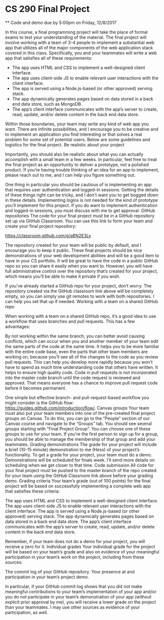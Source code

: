 # CS 290 Final Project
 ** Code and demo due by 5:00pm on Friday, 12/8/2017

In this course, a final programming project will take the place of formal exams to test your understanding of the material.  The final project will involve working with a team of 3-4 people to implement a substantial web app that utilizes all of the major components of the web application stack covered in this class.  Specifically, you and your teammates will write a web app that satisfies all of these requirements:

   * The app uses HTML and CSS to implement a well-designed client interface.
   * The app uses client-side JS to enable relevant user interactions with the client interface.
   * The app is served using a Node.js-based (or other approved) serving stack.
   * The app dynamically generates pages based on data stored in a back end data store, such as MongoDB.
   * The app’s client interface communicates with the app’s server to create, read, update, and/or delete content in the back end data store.

Within those boundaries, your team may write any kind of web app you want.  There are infinite possibilities, and I encourage you to be creative and to implement an application you find interesting or that solves a real problem for some set of potential users.  Below are some guidelines and logistics for the final project.
Be realistic about your project

Importantly, you should also be realistic about what you can actually accomplish with a small team in a few weeks.  In particular, feel free to treat the final project as an opportunity to deliver a prototype, not a polished product.  If you’re having trouble thinking of an idea for an app to implement, please reach out to me, and I can help you figure something out.

One thing in particular you should be cautious of is implementing an app that requires user authentication and logged-in sessions.  Getting the details of these things right can be tricky, and I don’t want you to get bogged down in these details.  Implementing logins is not needed for the kind of prototype you’ll implement for this project.  If you do want to implement authentication and logged-in sessions, you must discuss with me to get approval.
GitHub repositories
The code for your final project must be in a GitHub repository set up via GitHub Classroom.  You can use this link to form your team and create your final project repository:

https://classroom.github.com/g/aBN2E3Ly

The repository created for your team will be public by default, and I encourage you to keep it public.  These final projects should be nice demonstrations of your web development abilities and will be a good item to have in your CS portfolio.  It will be great to have the code in a public GitHub repo so you can share it easily when you want to.  However, you will have full administrative control over the repository that’s created for your project, which means you’ll be able to make it private if you wish.

If you’ve already started a GitHub repo for your project, don’t worry.  The repository created via the GitHub classroom link above will be completely empty, so you can simply use git remotes to work with both repositories.  I can help you set that up if needed.
Working with a team on a shared GitHub repo

When working with a team on a shared GitHub repo, it’s a good idea to use a workflow that uses branches and pull requests.  This has a few advantages:

By not working within the same branch, you can better avoid causing conflicts, which can occur when you and another member of your team edit the same parts of the code at the same time.
It helps you to be more familiar with the entire code base, even the parts that other team members are working on, because you’ll see all of the changes to the code as you review pull requests.  This can help you develop more rapidly because you won’t have to spend as much time understanding code that others have written.
It helps to ensure high quality code.  Code in pull requests is not incorporated into the master code branch until the code request is reviewed and approved.  That means everyone has a chance to improve pull request code before it becomes permanent.

One simple but effective branch- and pull-request-based workflow you might consider is the GitHub flow: https://guides.github.com/introduction/flow/.
Canvas groups
Your team must also put your team members into one of the pre-created final project groups on Canvas.  To do this, you can go to the “People” section of our Canvas course and navigate to the “Groups” tab. You should see several groups starting with "Final Project Group". You can choose one of these groups to use for your team. If you're the first person to sign up for a group, you should be able to manage the membership of that group and add your teammates.
Grading demonstrations
The grade for your project will include a brief (10-15 minute) demonstration to me (Hess) of your project’s functionality.  To get a grade for your project, your team must do a demo.  Demonstrations will be scheduled for finals week.  I’ll send more details on scheduling when we get closer to that time.
Code submission
All code for your final project must be pushed to the master branch of the repo created for your team using the GitHub Classroom link above before your grading demo.
Grading criteria
Your team’s grade (out of 100 points) for the final project will be based on successfully implementing a complete web app that satisfies these criteria:

The app uses HTML and CSS to implement a well-designed client interface.
The app uses client-side JS to enable relevant user interactions with the client interface.
The app is served using a Node.js-based (or other approved) serving stack.
The app dynamically generates pages based on data stored in a back end data store.
The app’s client interface communicates with the app’s server to create, read, update, and/or delete content in the back end data store.

Remember, if your team does not do a demo for your project, you will receive a zero for it.
Individual grades
Your individual grade for the project will be based on your team’s grade and also on evidence of your meaningful participation in your team’s work on the project, including from these sources:

The commit log of your GitHub repository.
Your presence at and participation in your team’s project demo.

In particular, if your GitHub commit log shows that you did not make meaningful contributions to your team’s implementation of your app and/or you do not participate in your team’s demonstration of your app (without explicit prior approval by me), you will receive a lower grade on the project than your teammates.  I may use other sources as evidence of your participation, as well.
